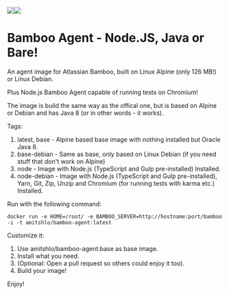 [![](https://images.microbadger.com/badges/image/amitshlo/bamboo-agent.svg)](https://microbadger.com/images/amitshlo/bamboo-agent "Get your own image badge on microbadger.com")[![](https://images.microbadger.com/badges/version/amitshlo/bamboo-agent.svg)](https://microbadger.com/images/amitshlo/bamboo-agent "Get your own version badge on microbadger.com")

# Bamboo Agent - Node.JS, Java or Bare!
An agent image for Atlassian Bamboo, built on Linux Alpine (only 126 MB!) or Linux Debian.

Plus Node.js Bamboo Agent capable of running tests on Chromium!

The image is build the same way as the offical one, but is based on Alpine or Debian and has Java 8 (or in other words - it works).


Tags:

1. latest, base - Alpine based base image with nothing installed but Oracle Java 8.
2. base-debian - Same as base, only based on Linux Debian (if you need stuff that don't work on Alpine)
3. node - Image with Node.js (TypeScript and Gulp pre-installed) Installed.
4. node-debian - Image with Node.js (TypeScript and Gulp pre-installed), Yarn, Git, Zip, Unzip and Chromium (for running tests with karma etc.) Installed.

Run with the following command:

    docker run -e HOME=/root/ -e BAMBOO_SERVER=http://hostname:port/bamboo -i -t amitshlo/bamboo-agent:latest


Customize it:

1. Use amitshlo/bamboo-agent:base as base image.
2. Install what you need.
3. (Optional: Open a pull request so others could enjoy it too).
4. Build your image!

Enjoy!


